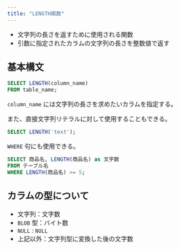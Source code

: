 ```yaml
---
title: "LENGTH関数"
---
```


- 文字列の長さを返すために使用される関数
- 引数に指定されたカラムの文字列の長さを整数値で返す

## 基本構文

```sql
SELECT LENGTH(column_name)
FROM table_name;
```

`column_name` には文字列の長さを求めたいカラムを指定する。

また、直接文字列リテラルに対して使用することもできる。

```sql
SELECT LENGTH('text');
```

`WHERE` 句にも使用できる。

```sql
SELECT 商品名, LENGTH(商品名) as 文字数
FROM テーブル名
WHERE LENGTH(商品名) >= 5;
```

## カラムの型について

- 文字列：文字数
- `BLOB` 型：バイト数
- `NULL` : `NULL`
- 上記以外：文字列型に変換した後の文字数
